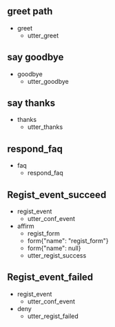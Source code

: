 ## greet path
* greet
  - utter_greet

## say goodbye
* goodbye
  - utter_goodbye

## say thanks
* thanks
  - utter_thanks

## respond_faq
* faq
  - respond_faq

## Regist_event_succeed
* regist_event
  - utter_conf_event
* affirm
  - regist_form
  - form{"name": "regist_form"}   <!--Activate the form-->
  - form{"name": null} 
  - utter_regist_success

## Regist_event_failed
* regist_event
  - utter_conf_event
* deny
  - utter_regist_failed
